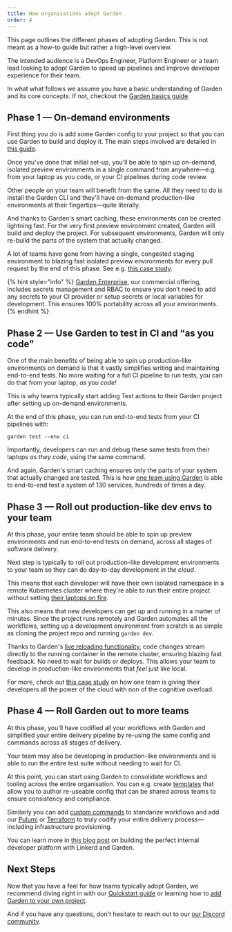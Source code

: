 ```yaml
---
title: How organisations adopt Garden
order: 4
---
```


This page outlines the different phases of adopting Garden. This is not meant as a how-to guide but rather a high-level overview.

The intended audience is a DevOps Engineer, Platform Engineer or a team lead looking to adopt Garden to speed up pipelines and improve developer experience for their team.

In what what follows we assume you have a basic understanding of Garden and its core concepts. If not, checkout the [Garden basics guide](../getting-started/basics.md).

## Phase 1 — On-demand environments

First thing you do is add some Garden config to your project so that you can use Garden to build and deploy it. The main steps involved are detailed in [this guide](../getting-started/next-steps.md).

Once you've done that initial set-up, you'll be able to spin up on-demand, isolated preview environments in a single command from anywhere—e.g. from your laptop as you code, or your CI pipelines during code review.

Other people on your team will benefit from the same. All they need to do is install the Garden CLI and they'll have on-demand production-like environments at their fingertips—quite literally.

And thanks to Garden's smart caching, these environments can be created lightning fast. For the very first preview environment created, Garden will build and deploy the project. For subsequent environments, Garden
will only re-build the parts of the system that actually changed.

A lot of teams have gone from having a single, congested staging environment to blazing fast isolated preview environments for every pull request by the end of this phase. See e.g. [this case study](https://garden.io/blog/garden-is-the-best-companion-for-a-kubernetes-dev-from-local-envs-to-cd).

{% hint style="info" %}
[Garden Enterprise](https://garden.io/plans), our commercial offering, includes secrets management and RBAC to ensure you don’t need to add any secrets to your CI provider or setup secrets or local variables for development. This ensures 100% portability across all your environments.
{% endhint %}

## Phase 2 — Use Garden to test in CI and “as you code”

One of the main benefits of being able to spin up production-like environments on demand is that it vastly simplifies writing and maintaining end-to-end tests. No more waiting for a full CI pipeline to run tests, you
can do that from your laptop, _as you code!_

This is why teams typically start adding Test actions to their Garden project after setting up on-demand environments.

At the end of this phase, you can run end-to-end tests from your CI pipelines with:

```console
garden test --env ci
```

Importantly, developers can run and debug these same tests from their laptops _as they code_, using the same command.

And again, Garden's smart caching ensures only the parts of your system that actually changed are tested. This is how [one team using Garden](https://garden.io/blog/testing-microservices) is able to end-to-end test a system of 130 services, hundreds of times a day.

## Phase 3 — Roll out production-like dev envs to your team

At this phase, your entire team should be able to spin up preview environments and run end-to-end tests on demand, across all stages of software delivery.

Next step is typically to roll out production-like development environments to your team so they can do day-to-day development _in the cloud_.

This means that each developer will have their own isolated namespace in a remote Kubernetes cluster where they're able to run their entire project without setting [their laptops on fire](https://garden.io/blog/you-dont-need-kubernetes-on-your-laptop).

This also means that new developers can get up and running in a matter of minutes. Since the project runs remotely and Garden automates all the workflows, setting up a development environment from scratch is as
simple as cloning the project repo and running `garden dev`.

Thanks to Garden's [live reloading functionality](../config-guides/code-synchronization.md), code changes stream directly to the running container in the remote cluster, ensuring blazing fast feedback. No need to wait for builds or deploys. This allows your team to develop in production-like environments that _feel_ just like local.

For more, check out [this case study](https://garden.io/blog/cloud-development) on how one team is giving their developers all the power of the cloud with non of the cognitive overload.

## Phase 4 — Roll Garden out to more teams

At this phase, you'll have codified all your workflows with Garden and simplified your entire delivery pipeline by re-using the same config and commands across all stages of delivery.

Your team may also be developing in production-like environments and is able to run the entire test suite without needing to wait for CI.

At this point, you can start using Garden to consolidate workflows and tooling across the entire organisation. You can e.g. create [templates](../config-guides/config-templates.md) that allow you to author re-useable config that can be shared across teams to ensure consistency and compliance.

Similarly you can add [custom commands](../config-guides/custom-commands.md) to standarize workflows and add our [Pulumi](../garden-for/pulumi/README.md) or [Terraform](../garden-for/terraform/README.md) to truly codify your
entire delivery process—including infrastructure provisioning.

You can learn more in [this blog post](https://garden.io/blog/garden-linkerd) on building the perfect internal developer platform with Linkerd and Garden.

## Next Steps

Now that you have a feel for how teams typically adopt Garden, we recommend diving right in with our [Quickstart guide](../getting-started/quickstart.md) or learning how to [add Garden to your own
project](../getting-started/next-steps.md).

And if you have any questions, don't hesitate to reach out to our [our Discord community](https://discord.gg/FrmhuUjFs6).

